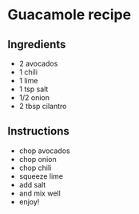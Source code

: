 # Guacamole recipe


## Ingredients

- 2 avocados
- 1 chili
- 1 lime
- 1 tsp salt
- 1/2 onion
- 2 tbsp cilantro


## Instructions

- chop avocados
- chop onion
- chop chili
- squeeze lime
- add salt
- and mix well
- enjoy!
